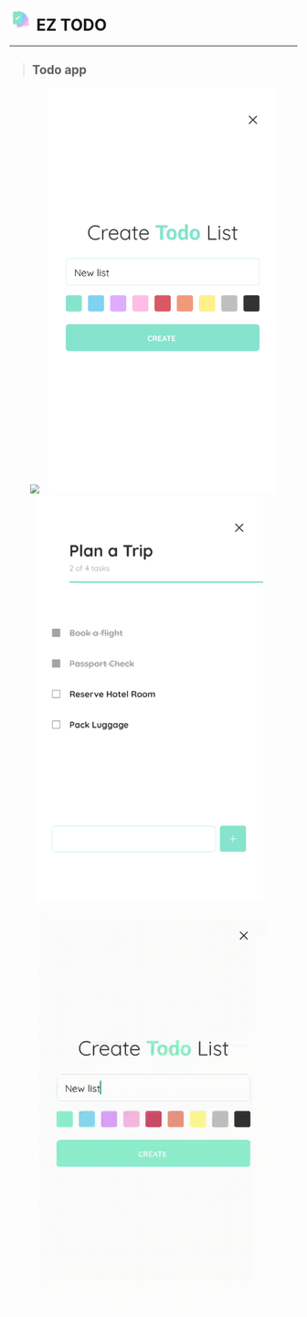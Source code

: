 # <img src="/assets/icon.png" width="40"> EZ TODO

---

> ## Todo app

<p align="center"><img src="/assets/todo-1.png" width="400">&nbsp;&nbsp;&nbsp;&nbsp;<img src="/assets/screenshots/todo-2.png" width="400"><img src="/assets/screenshots/todo-3.png" width="400">&nbsp;&nbsp;&nbsp;&nbsp;<img src="/assets/screenshots/todo-4.gif" width="400"><p>
